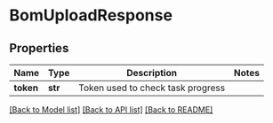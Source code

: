 # BomUploadResponse

## Properties
Name | Type | Description | Notes
------------ | ------------- | ------------- | -------------
**token** | **str** | Token used to check task progress | 

[[Back to Model list]](../README.md#documentation-for-models) [[Back to API list]](../README.md#documentation-for-api-endpoints) [[Back to README]](../README.md)

